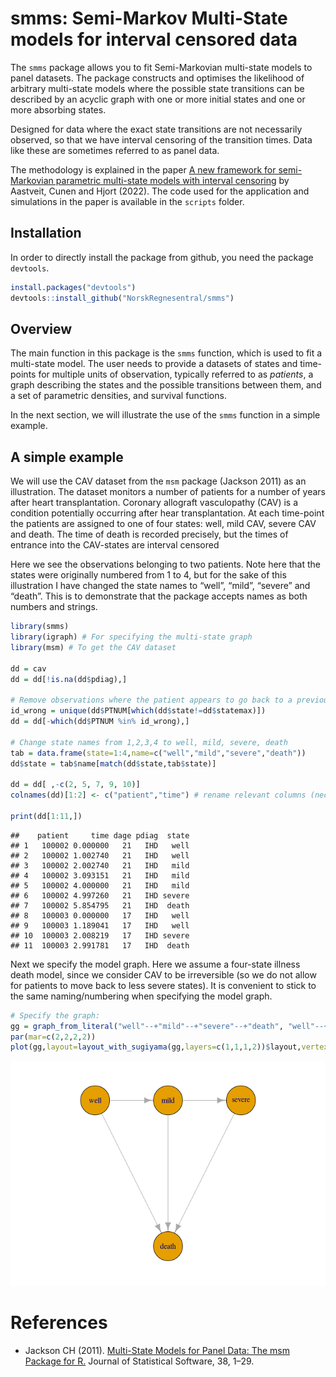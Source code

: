 <!-- README.md is generated from README.Rmd. Please edit that file -->

# smms: Semi-Markov Multi-State models for interval censored data

The `smms` package allows you to fit Semi-Markovian multi-state models
to panel datasets. The package constructs and optimises the likelihood
of arbitrary multi-state models where the possible state transitions can
be described by an acyclic graph with one or more initial states and one
or more absorbing states.

Designed for data where the exact state transitions are not necessarily
observed, so that we have interval censoring of the transition times.
Data like these are sometimes referred to as panel data.

The methodology is explained in the paper [A new framework for
semi-Markovian parametric multi-state models with interval
censoring](https://www.mn.uio.no/math/english/research/projects/focustat/publications_2/multistate_final_july2022.pdf)
by Aastveit, Cunen and Hjort (2022). The code used for the application
and simulations in the paper is available in the `scripts` folder.

## Installation

In order to directly install the package from github, you need the
package `devtools`.

``` r
install.packages("devtools")
devtools::install_github("NorskRegnesentral/smms")
```

<!--
# Whats new

### Version xx


See NEWS.md for changes for complete version history.
-->

## Overview

The main function in this package is the `smms` function, which is used
to fit a multi-state model. The user needs to provide a datasets of
states and time-points for multiple units of observation, typically
referred to as *patients*, a graph describing the states and the
possible transitions between them, and a set of parametric densities,
and survival functions.

In the next section, we will illustrate the use of the `smms` function
in a simple example.

## A simple example

We will use the CAV dataset from the `msm` package (Jackson 2011) as an
illustration. The dataset monitors a number of patients for a number of
years after heart transplantation. Coronary allograft vasculopathy (CAV)
is a condition potentially occurring after hear transplantation. At each
time-point the patients are assigned to one of four states: well, mild
CAV, severe CAV and death. The time of death is recorded precisely, but
the times of entrance into the CAV-states are interval censored

Here we see the observations belonging to two patients. Note here that
the states were originally numbered from 1 to 4, but for the sake of
this illustration I have changed the state names to “well”, “mild”,
“severe” and “death”. This is to demonstrate that the package accepts
names as both numbers and strings.

``` r
library(smms)
library(igraph) # For specifying the multi-state graph 
library(msm) # To get the CAV dataset

dd = cav
dd = dd[!is.na(dd$pdiag),]

# Remove observations where the patient appears to go back to a previous state (assumed to be impossible):
id_wrong = unique(dd$PTNUM[which(dd$state!=dd$statemax)])  
dd = dd[-which(dd$PTNUM %in% id_wrong),]

# Change state names from 1,2,3,4 to well, mild, severe, death
tab = data.frame(state=1:4,name=c("well","mild","severe","death"))
dd$state = tab$name[match(dd$state,tab$state)]

dd = dd[ ,-c(2, 5, 7, 9, 10)]
colnames(dd)[1:2] <- c("patient","time") # rename relevant columns (necessary in current version)

print(dd[1:11,])
```

    ##    patient     time dage pdiag  state
    ## 1   100002 0.000000   21   IHD   well
    ## 2   100002 1.002740   21   IHD   well
    ## 3   100002 2.002740   21   IHD   mild
    ## 4   100002 3.093151   21   IHD   mild
    ## 5   100002 4.000000   21   IHD   mild
    ## 6   100002 4.997260   21   IHD severe
    ## 7   100002 5.854795   21   IHD  death
    ## 8   100003 0.000000   17   IHD   well
    ## 9   100003 1.189041   17   IHD   well
    ## 10  100003 2.008219   17   IHD severe
    ## 11  100003 2.991781   17   IHD  death

Next we specify the model graph. Here we assume a four-state illness
death model, since we consider CAV to be irreversible (so we do not
allow for patients to move back to less severe states). It is convenient
to stick to the same naming/numbering when specifying the model graph.

``` r
# Specify the graph:
gg = graph_from_literal("well"--+"mild"--+"severe"--+"death", "well"--+"death", "mild"--+"death")
par(mar=c(2,2,2,2))
plot(gg,layout=layout_with_sugiyama(gg,layers=c(1,1,1,2))$layout,vertex.size=40)
```

![](README_files/figure-markdown_github/unnamed-chunk-3-1.png)

# References

-   Jackson CH (2011). [Multi-State Models for Panel Data: The msm
    Package for R.](https://www.jstatsoft.org/v38/i08/) Journal of
    Statistical Software, 38, 1–29.
